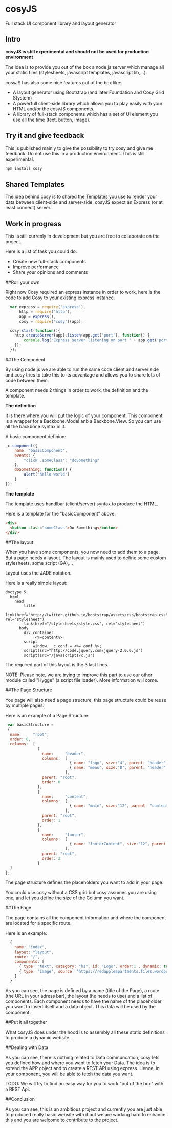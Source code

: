 cosyJS
======

Full stack UI component library and layout generator

## Intro

**cosyJS is still experimental and should not be used for production environment**

The idea is to provide you out of the box a node.js server which manage all your static files (stylesheets, javascript templates, javascript lib,...).

cosyJS has also some nice features out of the box like:

* A layout generator using Bootstrap (and later Foundation and Cosy Grid Stystem)
* A powerfull client-side library which allows you to play easily with your HTML and/or the cosyJS components. 
* A library of full-stack components which has a set of UI element you use all the time (text, button, image).

## Try it and give feedback

This is published mainly to give the possibility to try cosy and give me feedback. Do not use this in a production environment. This is still experimental.

```javascript
npm install cosy
```

## Shared Templates

The idea behind cosy is to shared the Templates you use to render your data between client-side and server-side. cosyJS expect an Express (or at least connect) server.

## Work in progress

This is still currenly in development but you are free to collaborate on the project.

Here is a list of task you could do:

* Create new full-stack components
* Improve performance
* Share your opinions and comments

##Roll your own

Right now Cosy required an express instance in order to work, here is the code to add Cosy to your existing express instance.

```javascript
  var express = require('express'),
      http = require('http'),
	  app = express(),
	  cosy = require('cosy')(app);

  cosy.start(function(){
  	http.createServer(app).listen(app.get('port'), function() {
        console.log("Express server listening on port " + app.get('port'));
    });
  });
```
##The Component

By using node.js we are able to run the same code client and server side and cosy tries to take this to its advantage and allows you to share lots of code between them.

A component needs 2 things in order to work, the definition and the template.

**The definition**

It is there where you will put the logic of your component. This component is a wrapper for a Backbone.Model anb a Backbone.View. So you can use all the backbone syntax in it.

A basic component definion:

```javascript
_c.component({
    name: "basicComponent",
    events: {
    	"click .someClass": "doSomething"
    },
    doSomething: function() {
    	alert("hello world")
	}
});
```

**The template**

The template uses handlbar (client/server) syntax to produce the HTML.

Here is a template for the "basicComponent" above:

```html
<div>
  <button class="someClass">Do Something</button>
</div>
```
##The layout

When you have some components, you now need to add them to a page. But a page needs a layout.
The layout is mainly used to define some custom stylesheets, some script (GA),...

Layout uses the JADE notation.

Here is a really simple layout:

```jade
doctype 5
  html
	head
	    title
	    link(href="http://twitter.github.io/bootstrap/assets/css/bootstrap.css", rel="stylesheet")
	    link(href="/stylesheets/style.css", rel="stylesheet")
	  body
	    div.container
	        |<%=content%>
	    script
	        window.__c_conf = <%= conf %>;
	    script(src="http://code.jquery.com/jquery-2.0.0.js")
	    script(src="/javascripts/c.js")
```

The required part of this layout is the 3 last lines.

NOTE: Please note, we are trying to improve this part to use our other module called "Hygge" (a script file loader). More information will come.

##The Page Structure

You page will also need a page structure, this page structure could be reuse by multiple pages.

Here is an example of a Page Structure:

```javascript
 var basicStructure = 
 {  
  name:     "root",
  order: 0,
  columns:  [
              {
                name:     "header",
                columns:  [
                            { name: "logo", size:"4", parent: "header", order: 0 },
                            { name: "menu", size:"8", parent: "header", order: 1 },
                          ],
                parent: "root",
                order: 0
              },
              {
                name:     "content",
                columns:  [
                            { name: "main", size:"12", parent: "content", order: 0 }                        
                          ],
                parent: "root",
                order: 1
              },
              {
                name:     "footer",
                columns:  [
                            { name: "footerContent", size:"12", parent: "footer", order: 0 }                            
                          ],
                parent: "root",
                order: 2
              }
  ]
};
```

The page structure defines the placeholders you want to add in your page.

You could use cosy without a CSS grid but cosy assumes you are using one, and let you define the size of the Column you want.

##The Page

The page contains all the component information and where the component are located for a specific route.

Here is an example:

```javascript
  {
    name: "index",
    layout: "layout",    
    route: "/",
    components: [
      { type: "text", category: "h1", id: "Logo", order:1 , dynamic: true, placeholder: "logo", data: { text: "Cosy Js" } },
      { type: "image", source: "https://redappleapartments.files.wordpress.com/2012/05/copenhagen1.jpg", id: "image", order:4, placeholder: "main" },
    ]
  }
```

As you can see, the page is defined by a name (title of the Page), a route (the URL in your adress bar), the layout (he needs to use) and a list of components. Each component needs to have the name of the placeholder you want to insert itself and a data object. This data will be used by the component.


##Put it all together

What cosyJS does under the hood is to assembly all these static definitions to produce a dynamic website.

##Dealing with Data

As you can see, there is nothing related to Data communcation, cosy lets you defined how and where you want to fetch your Data. The idea is to extend the APP object and to create a REST API using express. Hence, in your component, you will be able to fetch the data you want.

TODO: We will try to find an easy way for you to work "out of the box" with a REST Api.

##Conclusion

As you can see, this is an ambitious project and currently you are just able to produced really basic website with it but we are working hard to enhance this and you are welcome to contribute to the project.